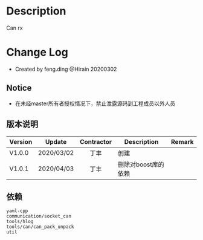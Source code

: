 # Description

Can rx

# Change Log

* Created by feng.ding @Hirain 20200302

## Notice

* 在未经master所有者授权情况下，禁止泄露源码到工程成员以外人员

## 版本说明

| Version | Update | Contractor | Description | Remark |
| ------ | ------- | :----: | --------| --------- |
| V1.0.0 | 2020/03/02 |  丁丰  | 创建 | |
| V1.0.1 | 2020/04/03 |  丁丰  | 删除对boost库的依赖 | |

## 依赖
```
yaml-cpp
communication/socket_can
tools/hlog
tools/can/can_pack_unpack
util
```
